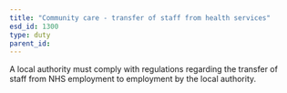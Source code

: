 ```yaml
---
title: "Community care - transfer of staff from health services"
esd_id: 1300
type: duty
parent_id:  
---
```


A local authority must comply with regulations regarding the transfer of staff from NHS employment to employment by the local authority.

